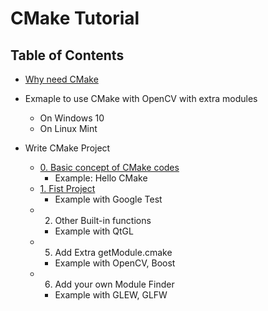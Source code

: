 # CMake Tutorial

## Table of Contents

* [Why need CMake](0.%20Overview/)

* Exmaple to use CMake with OpenCV with extra modules
  * On Windows 10
  * On Linux Mint

* Write CMake Project
  * [0. Basic concept of CMake codes](2.%20Write/00%20Basic%20Concept)
    * Example: Hello CMake
  * [1. Fist Project](2.%20Write/01%20First%20Project)
    * Example with Google Test
  * 2. Other Built-in functions
    * Example with QtGL
  * 5. Add Extra getModule.cmake
    * Example with OpenCV, Boost
  * 6. Add your own Module Finder
    * Example with GLEW, GLFW
